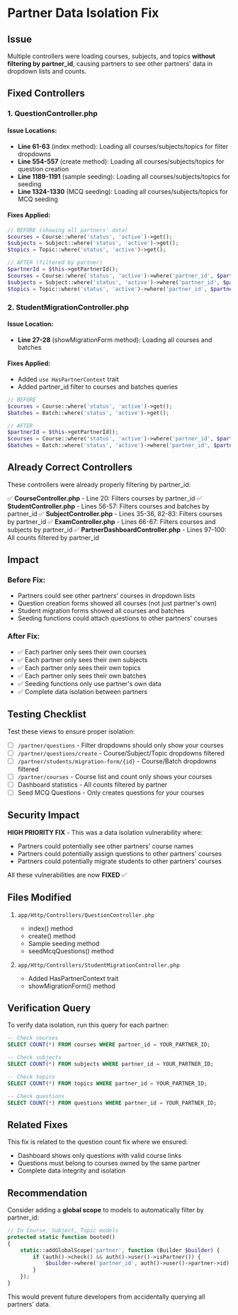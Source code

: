 # Partner Data Isolation Fix

## Issue
Multiple controllers were loading courses, subjects, and topics **without filtering by partner_id**, causing partners to see other partners' data in dropdown lists and counts.

## Fixed Controllers

### 1. QuestionController.php

#### Issue Locations:
- **Line 61-63** (index method): Loading all courses/subjects/topics for filter dropdowns
- **Line 554-557** (create method): Loading all courses/subjects/topics for question creation
- **Line 1189-1191** (sample seeding): Loading all courses/subjects/topics for seeding
- **Line 1324-1330** (MCQ seeding): Loading all courses/subjects/topics for MCQ seeding

#### Fixes Applied:
```php
// BEFORE (showing all partners' data)
$courses = Course::where('status', 'active')->get();
$subjects = Subject::where('status', 'active')->get();
$topics = Topic::where('status', 'active')->get();

// AFTER (filtered by partner)
$partnerId = $this->getPartnerId();
$courses = Course::where('status', 'active')->where('partner_id', $partnerId)->get();
$subjects = Subject::where('status', 'active')->where('partner_id', $partnerId)->get();
$topics = Topic::where('status', 'active')->where('partner_id', $partnerId)->get();
```

### 2. StudentMigrationController.php

#### Issue Location:
- **Line 27-28** (showMigrationForm method): Loading all courses and batches

#### Fixes Applied:
- Added `use HasPartnerContext` trait
- Added partner_id filter to courses and batches queries

```php
// BEFORE
$courses = Course::where('status', 'active')->get();
$batches = Batch::where('status', 'active')->get();

// AFTER
$partnerId = $this->getPartnerId();
$courses = Course::where('status', 'active')->where('partner_id', $partnerId)->get();
$batches = Batch::where('status', 'active')->where('partner_id', $partnerId)->get();
```

## Already Correct Controllers

These controllers were already properly filtering by partner_id:

✅ **CourseController.php** - Line 20: Filters courses by partner_id
✅ **StudentController.php** - Lines 56-57: Filters courses and batches by partner_id
✅ **SubjectController.php** - Lines 35-36, 82-83: Filters courses by partner_id
✅ **ExamController.php** - Lines 66-67: Filters courses and subjects by partner_id
✅ **PartnerDashboardController.php** - Lines 97-100: All counts filtered by partner_id

## Impact

### Before Fix:
- Partners could see other partners' courses in dropdown lists
- Question creation forms showed all courses (not just partner's own)
- Student migration forms showed all courses and batches
- Seeding functions could attach questions to other partners' courses

### After Fix:
- ✅ Each partner only sees their own courses
- ✅ Each partner only sees their own subjects
- ✅ Each partner only sees their own topics
- ✅ Each partner only sees their own batches
- ✅ Seeding functions only use partner's own data
- ✅ Complete data isolation between partners

## Testing Checklist

Test these views to ensure proper isolation:

- [ ] `/partner/questions` - Filter dropdowns should only show your courses
- [ ] `/partner/questions/create` - Course/Subject/Topic dropdowns filtered
- [ ] `/partner/students/migration-form/{id}` - Course/Batch dropdowns filtered
- [ ] `/partner/courses` - Course list and count only shows your courses
- [ ] Dashboard statistics - All counts filtered by partner
- [ ] Seed MCQ Questions - Only creates questions for your courses

## Security Impact

**HIGH PRIORITY FIX** - This was a data isolation vulnerability where:
- Partners could potentially see other partners' course names
- Partners could potentially assign questions to other partners' courses
- Partners could potentially migrate students to other partners' courses

All these vulnerabilities are now **FIXED** ✅

## Files Modified

1. `app/Http/Controllers/QuestionController.php`
   - index() method
   - create() method
   - Sample seeding method
   - seedMcqQuestions() method

2. `app/Http/Controllers/StudentMigrationController.php`
   - Added HasPartnerContext trait
   - showMigrationForm() method

## Verification Query

To verify data isolation, run this query for each partner:

```sql
-- Check courses
SELECT COUNT(*) FROM courses WHERE partner_id = YOUR_PARTNER_ID;

-- Check subjects
SELECT COUNT(*) FROM subjects WHERE partner_id = YOUR_PARTNER_ID;

-- Check topics
SELECT COUNT(*) FROM topics WHERE partner_id = YOUR_PARTNER_ID;

-- Check questions
SELECT COUNT(*) FROM questions WHERE partner_id = YOUR_PARTNER_ID;
```

## Related Fixes

This fix is related to the question count fix where we ensured:
- Dashboard shows only questions with valid course links
- Questions must belong to courses owned by the same partner
- Complete data integrity and isolation

## Recommendation

Consider adding a **global scope** to models to automatically filter by partner_id:

```php
// In Course, Subject, Topic models
protected static function booted()
{
    static::addGlobalScope('partner', function (Builder $builder) {
        if (auth()->check() && auth()->user()->isPartner()) {
            $builder->where('partner_id', auth()->user()->partner->id);
        }
    });
}
```

This would prevent future developers from accidentally querying all partners' data.
